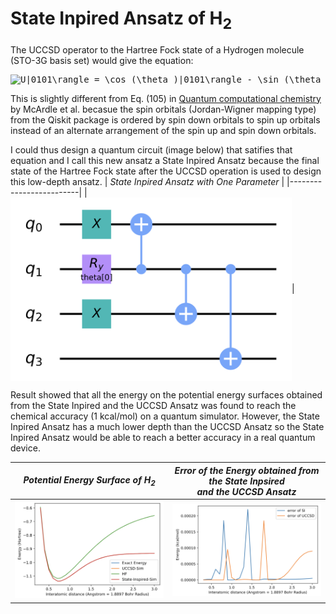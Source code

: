 # State Inpired Ansatz of H<sub>2</sub>

The UCCSD operator to the Hartree Fock state of a Hydrogen molecule (STO-3G basis set) would give the equation:

<pre align="center" <a href="https://www.codecogs.com/eqnedit.php?latex=U|0101\rangle&space;=&space;\cos&space;(\theta&space;)|0101\rangle&space;-&space;\sin&space;(\theta&space;)|1010\rangle" target="_blank"><img src="https://latex.codecogs.com/gif.latex?U|0101\rangle&space;=&space;\cos&space;(\theta&space;)|0101\rangle&space;-&space;\sin&space;(\theta&space;)|1010\rangle" title="U|0101\rangle = \cos (\theta )|0101\rangle - \sin (\theta )|1010\rangle" /></a> </pre>
This is slightly different from Eq. (105) in [Quantum computational chemistry](https://arxiv.org/abs/1808.10402) by McArdle et al. becasue the spin orbitals (Jordan-Wigner mapping type) from the Qiskit package is ordered by spin down orbitals to spin up orbitals instead of an alternate arrangement of the spin up and spin down orbitals.

I could thus design a quantum circuit (image below) that satifies that equation and I call this new ansatz a State Inpired Ansatz because the final state of the Hartree Fock state after the UCCSD operation is used to design this low-depth ansatz.
| *State Inpired Ansatz with One Parameter* |
|-------------------------|
| <img align="center" src="https://github.com/randyshee/Quantum-Chemistry/blob/main/State%20Inspired%20H2/Image/State%20Inspired%20Ansatz.png" width="450">|

Result showed that all the energy on the potential energy surfaces obtained from the State Inpired and the UCCSD Ansatz was found to reach the chemical accuracy (1 kcal/mol) on a quantum simulator. However, the State Inpired Ansatz has a much lower depth than the UCCSD Ansatz so the State Inpired Ansatz would be able to reach a better accuracy in a real quantum device.

| *Potential Energy Surface of H<sub>2* | *Error of the Energy obtained from the State Inpsired <br /> and the UCCSD Ansatz* |
|------------|-------------|
| <img src="https://github.com/randyshee/Quantum-Chemistry/blob/main/State%20Inspired%20H2/Image/Potential%20Energy%20Surface.png" width="500"> | <img src="https://github.com/randyshee/Quantum-Chemistry/blob/main/State%20Inspired%20H2/Image/Error%20Comparison.png" width="500"> |
